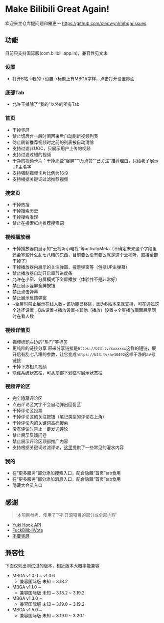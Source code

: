 # Make Bilibili Great Again!

欢迎来主仓库提问题和催更～ https://github.com/cledwynl/mbga/issues

## 功能

目前只支持国际版(com.bilibili.app.in)，兼容性见文末

### 设置

* 打开B站->我的->设置->标题上有MBGA字样，点击打开设置界面

### 底部Tab

* 允许干掉除了“我的”以外的所有Tab

### 首页

* 干掉竖屏
* 禁止切后台一段时间回来后自动刷新视频列表
* 防止刷新推荐视频时之前的列表被自动清除
* 支持过滤非UGC，只展示用户上传的视频
* 支持过滤过短的视频
* 干净的视频卡片：干掉那些“竖屏”“1万点赞”“已关注”推荐理由，只给老子展示UP主名字
* 支持强制视频卡片比例为16:9
* 支持根据关键词过滤推荐视频

### 搜索页

* 干掉热搜
* 干掉搜索历史
* 干掉搜索发现
* 禁止在搜索框内推荐搜索词

### 视频播放器

* 干掉播放器内展示的“云视听小电视”等activityMeta（不确定未来这个字段里还会塞些什么乱七八糟的东西，目前要么没有要么就是这个云视听，直接全部干掉了）
* 干掉播放器内展示的关注弹窗、投票弹窗等（包括UP主弹幕）
* 禁止播放器自动开启章节进度条
* 允许在小窗、分屏模式下全屏播放（体验并不是非常好）
* 禁止展示竖屏全屏按钮
* 禁止点击弹幕
* 禁止展示反馈弹窗
* ~全屏时禁止展示在线人数~ 该功能已移除，因为B站本来就支持，可在通过这个途径设置：B站设置->播放设置->其他（播放）设置->全屏播放画面展示同时在看人数

### 视频详情页

* 视频标题左边的“热门”等标签
* 更纯粹的链接分享
  原来分享链接是`https://b23.tv/xxxxxxx`这样的短链，展开后有乱七八糟的参数，让它变成`https://b23.tv/av10492`这样干净的av号链接
* 干掉下方相关视频
* 隐藏系统状态栏，可从顶部下划临时展示状态栏

### 视频评论区

* 完全隐藏评论区
* 点击评论区文字不会自动弹出回复区
* 干掉评论区投票
* 干掉评论区的关注按钮（笔记类型的评论右上角）
* 干掉评论内的关键词高亮搜索
* 没有评论时禁止一键发送评论
* 禁止展示反馈问卷
* 禁止展示评论区顶部推广内容
* 支持根据关键词过滤评论，[这里](https://github.com/cledwynl/mbga/issues/79)提供了一些常见的灌水内容

### 我的

* 在“更多服务”部分添加搜索入口，配合隐藏“首页”tab食用
* 在“更多服务”部分添加消息入口，配合隐藏“首页”tab食用
* 隐藏大会员入口

## 感谢

> 本项目参考、使用了下列开源项目的部分或全部内容

* [Yuki Hook API](https://github.com/HighCapable/YukiHookAPI)
* [FuckBilibiliVote](https://github.com/zerorooot/FuckBilibiliVote)
* [不要竖屏](https://github.com/WankkoRee/Portrait2Landscape)

## 兼容性

下面仅列出测试过的版本，相近版本大概率能兼容

* MBGA v1.0.0 ~ v1.0.6
  * 兼容国际版 未知 ~ 3.18.2
* MBGA v1.1.0 ~
  * 兼容国际版 未知 ~ 3.18.2 ~ 3.19.2
* MBGA v1.3.0 ~
  * 兼容国际版 未知 ~ 3.19.0 ~ 3.19.2
* MBGA v1.5.0 ~
  * 兼容国际版 未知 ~ 3.19.0 ~ 3.20.1
